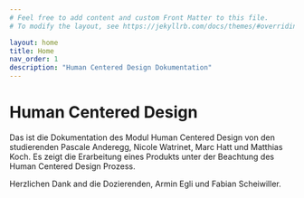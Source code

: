 ```yaml
---
# Feel free to add content and custom Front Matter to this file.
# To modify the layout, see https://jekyllrb.com/docs/themes/#overriding-theme-defaults

layout: home
title: Home
nav_order: 1
description: "Human Centered Design Dokumentation"
---
```

# Human Centered Design

Das ist die Dokumentation des Modul Human Centered Design von den studierenden Pascale Anderegg, Nicole Watrinet, Marc Hatt und Matthias Koch. Es zeigt die Erarbeitung eines Produkts unter der Beachtung des Human Centered Design Prozess.

Herzlichen Dank and die Dozierenden, Armin Egli und Fabian Scheiwiller. 